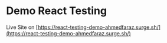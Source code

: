 # Demo React Testing

Live Site on [https://react-testing-demo-ahmedfaraz.surge.sh/](https://react-testing-demo-ahmedfaraz.surge.sh/)
